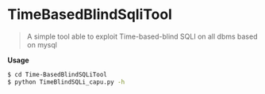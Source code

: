 # TimeBasedBlindSqliTool
> A simple tool able to exploit  Time-based-blind SQLI on all dbms based on mysql 

**Usage**
```bash
$ cd Time-BasedBlindSQLiTool
$ python TimeBlindSQLi_capu.py -h
```
